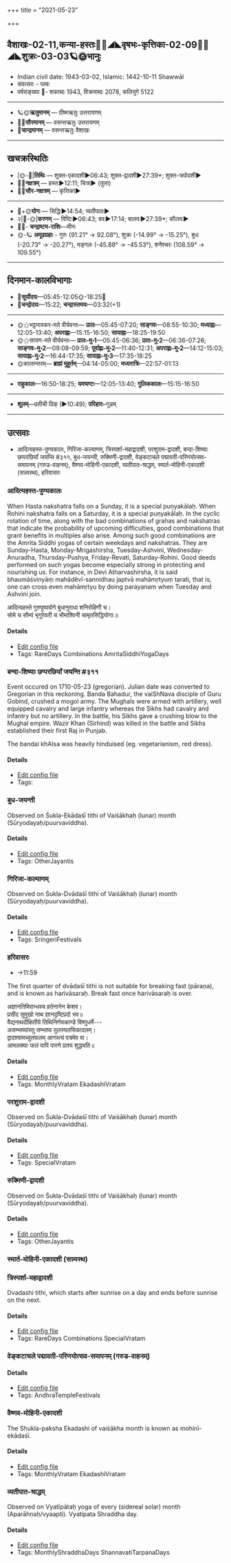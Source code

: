 +++
title = "2021-05-23"

+++
## वैशाखः-02-11,कन्या-हस्तः🌛🌌◢◣वृषभः-कृत्तिका-02-09🌌🌞◢◣शुक्रः-03-03🪐🌞भानुः
- Indian civil date: 1943-03-02, Islamic: 1442-10-11 Shawwāl
- संवत्सरः - प्लवः
- वर्षसङ्ख्या 🌛- शकाब्दः 1943, विक्रमाब्दः 2078, कलियुगे 5122
___________________
- 🪐🌞**ऋतुमानम्** — ग्रीष्मऋतुः उत्तरायणम्
- 🌌🌞**सौरमानम्** — वसन्तऋतुः उत्तरायणम्
- 🌛**चान्द्रमानम्** — वसन्तऋतुः वैशाखः
___________________


## खचक्रस्थितिः
- |🌞-🌛|**तिथिः** — शुक्ल-एकादशी►06:43; शुक्ल-द्वादशी►27:39*; शुक्ल-त्रयोदशी►  
- 🌌🌛**नक्षत्रम्** — हस्तः►12:11; चित्रा► (तुला)  
- 🌌🌞**सौर-नक्षत्रम्** — कृत्तिका►  
___________________
- 🌛+🌞**योगः** — सिद्धिः►14:54; व्यतीपातः►  
- २|🌛-🌞|**करणम्** — विष्टिः►06:43; बवः►17:14; बालवः►27:39*; कौलवः►  
- 🌌🌛- **चन्द्राष्टम-राशिः**—मीनः  
- 🌞-🪐 **अमूढग्रहाः** - गुरुः (91.21° → 92.08°), शुक्रः (-14.99° → -15.25°), बुधः (-20.73° → -20.27°), मङ्गलः (-45.88° → -45.53°), शनैश्चरः (108.59° → 109.55°)
___________________


## दिनमान-कालविभागाः
- 🌅**सूर्योदयः**—05:45-12:05🌞️-18:25🌇  
- 🌛**चन्द्रोदयः**—15:22; **चन्द्रास्तमयः**—03:32(+1)  
___________________
- 🌞⚝भट्टभास्कर-मते वीर्यवन्तः— **प्रातः**—05:45-07:20; **साङ्गवः**—08:55-10:30; **मध्याह्नः**—12:05-13:40; **अपराह्णः**—15:15-16:50; **सायाह्नः**—18:25-19:50  
- 🌞⚝सायण-मते वीर्यवन्तः— **प्रातः-मु॰1**—05:45-06:36; **प्रातः-मु॰2**—06:36-07:26; **साङ्गवः-मु॰2**—09:08-09:59; **पूर्वाह्णः-मु॰2**—11:40-12:31; **अपराह्णः-मु॰2**—14:12-15:03; **सायाह्नः-मु॰2**—16:44-17:35; **सायाह्नः-मु॰3**—17:35-18:25  
- 🌞कालान्तरम्— **ब्राह्मं मुहूर्तम्**—04:14-05:00; **मध्यरात्रिः**—22:57-01:13  
___________________
- **राहुकालः**—16:50-18:25; **यमघण्टः**—12:05-13:40; **गुलिककालः**—15:15-16:50  
___________________
- **शूलम्**—प्रतीची दिक् (►10:49); **परिहारः**–गुडम्  
___________________

## उत्सवाः
- आदित्यहस्त-पुण्यकालः, गिरिजा-कल्याणम्, त्रिस्पर्शा-महाद्वादशी, परशुराम-द्वादशी, बन्दा-शिष्याः छप्परछिर्यां जयन्ति #३११, बुध-जयन्ती, रुक्मिणी-द्वादशी, वेङ्कटाचले पद्मावती-परिणयोत्सव-समापनम् (गरुड-वाहनम्), वैष्णव-मोहिनी-एकादशी, व्यतीपात-श्राद्धम्, स्मार्त-मोहिनी-एकादशी (सन्न्यस्थ), हरिवासरः
### आदित्यहस्त-पुण्यकालः

When Hasta nakshatra falls on a Sunday, it is a special puṇyakālaḥ. When Rohini nakshatra falls on a Saturday, it is a special puṇyakālaḥ. In the cyclic rotation of time, along with the bad combinations of grahas and nakshatras that indicate the probability of upcoming difficulties, good combinations that grant benefits in multiples also arise. Among such good combinations are the Amrita Siddhi yogas of certain weekdays and nakshatras. They are Sunday-Hasta, Monday-Mrigashirsha, Tuesday-Ashvini, Wednesday-Anuradha, Thursday-Pushya, Friday-Revati, Saturday-Rohini. Good deeds performed on such yogas become especially strong in protecting and nourishing us.
For instance, in Devi Atharvashirsha, it is said bhaumāśvinyāṃ mahādêvī-sannidhau japtvā mahāmṛtyuṃ tarati, that is, one can cross even mahāmṛtyu by doing parayanam when Tuesday and Ashvini join.

आदित्यहस्ते गुरुपुष्ययोगे बुधानुराधा शनिरोहिणी च।  
सोमे च सौम्यं भृगुरेवती च भौमाश्विनी चामृतसिद्धियोगाः॥



#### Details
- [Edit config file](https://github.com/jyotisham/adyatithi/tree/master/time_focus/amrita-siddhi/description_only/Adityahasta-puNyakAlaH.toml)
- Tags: RareDays Combinations AmritaSiddhiYogaDays


### बन्दा-शिष्याः छप्परछिर्यां जयन्ति #३११

Event occured on 1710-05-23 (gregorian). Julian date was converted to Gregorian in this reckoning. Banda Bahadur, the vaiShNava disciple of Guru Gobind, crushed a mogol army. The Mughals were armed with artillery, well equipped cavalry and large infantry whereas the Sikhs had cavalry and infantry but no artillery. In the battle, his Sikhs gave a crushing blow to the Mughal empire. Wazir Khan (Sirhind) was killed in the battle and Sikhs established their first Raj in Punjab.

The bandai khAlsa was heavily hinduised (eg. vegetarianism, red dress).


#### Details
- [Edit config file](https://github.com/jyotisham/adyatithi/tree/master/mahApuruSha/xatra-later/gregorian/day/05/23/bandA-shiShyAH_chappar-chiryAM_jayanti.toml)
- Tags: 


### बुध-जयन्ती

Observed on Śukla-Ekādaśī tithi of Vaiśākhaḥ (lunar) month (Sūryodayaḥ/puurvaviddha). 

#### Details
- [Edit config file](https://github.com/jyotisham/adyatithi/tree/master/devatA/graha/lunar_month/tithi/02/11/budha~jayantI.toml)
- Tags: OtherJayantis


### गिरिजा-कल्याणम्

Observed on Śukla-Dvādaśī tithi of Vaiśākhaḥ (lunar) month (Sūryodayaḥ/puurvaviddha). 

#### Details
- [Edit config file](https://github.com/jyotisham/adyatithi/tree/master/devatA/umA/lunar_month/tithi/02/12/girijA-kalyANam.toml)
- Tags: SringeriFestivals


### हरिवासरः
- →11:59

The first quarter of dvādaśī tithi is not suitable for breaking fast (pāraṇa), and is known as harivāsaraḥ. Break fast once harivāsaraḥ is over.

अज्ञानतिमिरान्धस्य व्रतेनानेन केशव।  
प्रसीद सुमुखो नाथ ज्ञानदृष्टिप्रदो भव॥  
वैद्यनाथदीक्षितीये तिथिनिर्णयकाण्डे विष्णुधर्मे---  
असम्भाष्यांस्तु सम्भाष्य तुलस्यतसिकादलम्।  
द्वादश्यामच्युतफलम् आगस्त्यं पत्रमेव वा।   
आमलक्याः फलं वापि पारणे प्राश्य शुद्ध्यति॥  




#### Details
- [Edit config file](https://github.com/jyotisham/adyatithi/tree/master/time_focus/monthly/ekAdashI/description_only/harivAsaraH.toml)
- Tags: MonthlyVratam EkadashiVratam


### परशुराम-द्वादशी

Observed on Śukla-Dvādaśī tithi of Vaiśākhaḥ (lunar) month (Sūryodayaḥ/puurvaviddha). 

#### Details
- [Edit config file](https://github.com/jyotisham/adyatithi/tree/master/devatA/vaiShNava/lunar_month/tithi/02/12/parazurAma-dvAdazI.toml)
- Tags: SpecialVratam


### रुक्मिणी-द्वादशी

Observed on Śukla-Dvādaśī tithi of Vaiśākhaḥ (lunar) month (Sūryodayaḥ/puurvaviddha). 

#### Details
- [Edit config file](https://github.com/jyotisham/adyatithi/tree/master/devatA/lakShmI/lunar_month/tithi/02/12/rukmiNI-dvAdazI.toml)
- Tags: OtherJayantis


### स्मार्त-मोहिनी-एकादशी (सन्न्यस्थ)
### त्रिस्पर्शा-महाद्वादशी

Dvadashi tithi, which starts after sunrise on a day and ends before sunrise on the next.

#### Details
- [Edit config file](https://github.com/jyotisham/adyatithi/tree/master/time_focus/monthly/dvAdashI/description_only/trisparzA~mahAdvAdazI.toml)
- Tags: RareDays Combinations SpecialVratam


### वेङ्कटाचले पद्मावती-परिणयोत्सव-समापनम् (गरुड-वाहनम्)



#### Details
- [Edit config file](https://github.com/jyotisham/adyatithi/tree/master/temples/venkaTAchala/relative_event/vEGkaTAcalE_padmAvatI-pariNayam_%28azva-vAhanam%29/offset__01/vEGkaTAcalE_padmAvatI-pariNayOtsava-samApanam_%28garuDa-vAhanam%29.toml)
- Tags: AndhraTempleFestivals


### वैष्णव-मोहिनी-एकादशी

The Shukla-paksha Ekadashi of vaiśākha month is known as mohinī-ekādaśī.

#### Details
- [Edit config file](https://github.com/jyotisham/adyatithi/tree/master/time_focus/monthly/ekAdashI/description_only/mOhinI-EkAdazI.toml)
- Tags: MonthlyVratam EkadashiVratam


### व्यतीपात-श्राद्धम्

Observed on Vyatīpātaḥ yoga of every (sidereal solar) month (Aparāhṇaḥ/vyaapti). Vyatipata Shraddha day.

#### Details
- [Edit config file](https://github.com/jyotisham/adyatithi/tree/master/devatA/pitR/sidereal_solar_month/yoga/00/17/vyatIpAta-zrAddham.toml)
- Tags: MonthlyShraddhaDays ShannavatiTarpanaDays


